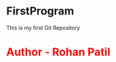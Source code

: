 # FirstProgram
This is my first Git Repository
<br>
<h1 style = "Color : Red ">
Author - Rohan Patil</h1>
